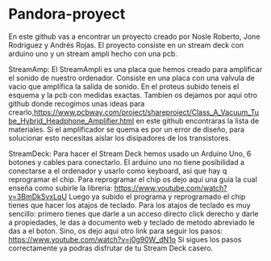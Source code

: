 # Pandora-proyect
En este github vas a encontrar un proyecto creado por Nosle Roberto, Jone Rodriguez y Andrés Rojas. El proyecto consiste en un stream deck con arduino uno y un stream ampli hecho con una pcb. 

StreamAmp:
El StreamAmpli es una placa que hemos creado para amplificar el sonido de nuestro ordenador. 
Consiste en una placa con una valvula de vacio que amplifica la salida de sonido.
En el proteus subido teneis el esquema y la pcb con medidas exactas. Tambien os dejamos por aqui otro github donde recogimos unas ideas para crearlo,https://www.pcbway.com/project/shareproject/Class_A_Vacuum_Tube_Hybrid_Headphone_Amplifier.html en este github encontraras la lista de materiales.
Si el amplificador se quema es por un error de diseño, para solucionar esto necesitas aislar los disipadores de los transistores.

StreamDeck:
Para hacer el Stream Deck hemos usado un Arduino Uno, 6 botones y cables para conectarlo. 
El arduino uno no tiene posibilidad a conectarse a el ordenador y usarlo como keyboard, asi que hay q reprogramar el chip.
Para reprogramar el chip os dejo aqui una guia la cual enseña como subirle la libreria: https://www.youtube.com/watch?v=3BmDkSvxLqU 
Luego ya subido el programa y reprogramado el chip tienes que hacer los atajos de teclado. 
Para los atajos de teclado es muy sencillo: primero tienes que darle a un acceso directo click derecho y darle a propiedades, le das a documento web y teclado de metodo abreviado le das a el boton.
Sino, os dejo aqui otro link para seguir los pasos: https://www.youtube.com/watch?v=j0g90W_dN1o
Si sigues los pasos correctamente ya podras disfrutar de tu Stream Deck casero. 
